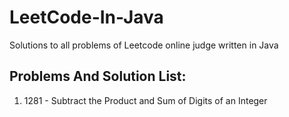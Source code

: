 # LeetCode-In-Java
Solutions to all problems of Leetcode online judge written in Java

## Problems And Solution List:
1.  1281 - Subtract the Product and Sum of Digits of an Integer

